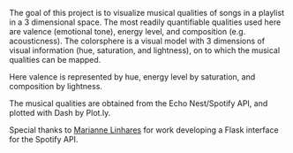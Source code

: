 The goal of this project is to visualize musical qualities of songs in a playlist in a 3 dimensional space.
The most readily quantifiable qualities used here are valence (emotional tone), energy level, and composition (e.g. acousticness).
The colorsphere is a visual model with 3 dimensions of visual information (hue, saturation, and lightness), on to which the musical qualities can be mapped.
 
Here valence is represented by hue, energy level by saturation, and composition by lightness.

The musical qualities are obtained from the Echo Nest/Spotify API, and plotted with Dash by Plot.ly.

Special thanks to <a href="https://github.com/mari-linhares/spotify-flask">Marianne Linhares</a> for 
work developing a Flask interface for the Spotify API.